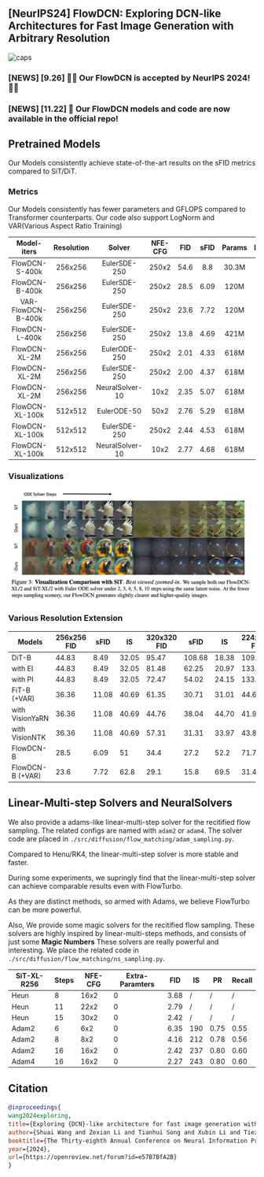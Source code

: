 ## [NeurIPS24] FlowDCN: Exploring DCN-like Architectures for Fast Image Generation with Arbitrary Resolution


![caps](./figs/viscaption5.png)


### [NEWS] [9.26] 💐💐 Our FlowDCN is accepted by NeurIPS 2024! 💐💐
### [NEWS] [11.22] 🍺 Our FlowDCN models and code are now available in the official repo!

## Pretrained Models
Our Models consistently achieve state-of-the-art results on the sFID metrics compared to SiT/DiT.

### Metrics 
Our Models consistently has fewer parameters and GFLOPS compared to Transformer counterparts. 
Our code also support LogNorm and VAR(Various Aspect Ratio Training)

|    Model-iters     | Resolution |     Solver      | NFE-CFG | FID  | sFID | Params |Link|
|:------------------:|:----------:|:---------------:|:-------:|:----:|:----:|:------:|:--:|
|   FlowDCN-S-400k   |  256x256   |  EulerSDE-250   |  250x2  | 54.6 | 8.8  | 30.3M  |
|   FlowDCN-B-400k   |  256x256   |  EulerSDE-250   |  250x2  | 28.5 | 6.09 |  120M  |
| VAR-FlowDCN-B-400k |  256x256   |  EulerSDE-250   |  250x2  | 23.6 | 7.72 |  120M  |
|   FlowDCN-L-400k   |  256x256   |  EulerSDE-250   |  250x2  | 13.8 | 4.69 |  421M  |
|   FlowDCN-XL-2M    |  256x256   |  EulerODE-250   |  250x2  | 2.01 | 4.33 |  618M  |
|   FlowDCN-XL-2M    |  256x256   |  EulerSDE-250   |  250x2  | 2.00 | 4.37 |  618M  |
|   FlowDCN-XL-2M    |  256x256   | NeuralSolver-10 |  10x2   | 2.35 | 5.07 |  618M  |
|  FlowDCN-XL-100k   |  512x512   |   EulerODE-50   |  50x2   | 2.76 | 5.29 |  618M  |
|  FlowDCN-XL-100k   |  512x512   |  EulerSDE-250   |  250x2  | 2.44 | 4.53 |  618M  |
|  FlowDCN-XL-100k   |  512x512   | NeuralSolver-10 |  10x2   | 2.77 | 4.68 |  618M  |

### Visualizations

![caps](./figs/vis_ode.png)

### Various Resolution Extension
| Models | 256x256 FID      | sFID  | IS    | 320x320 FID | sFID  | IS     | 224x448 FID | sFID  | IS     | 160x480 FID | sFID  | IS     |
|------------------|-------|-------|-------------|-------|--------|-------------|-------|--------|-------------|-------|--------|-------|
| DiT-B            | 44.83 | 8.49  | 32.05       | 95.47 | 108.68 | 18.38       | 109.1 | 110.71 | 14.00       | 143.8 | 122.81 | 8.93  |
| with EI          | 44.83 | 8.49  | 32.05       | 81.48 | 62.25  | 20.97       | 133.2 | 72.53  | 11.11       | 160.4 | 93.91  | 7.30  |
| with PI          | 44.83 | 8.49  | 32.05       | 72.47 | 54.02  | 24.15       | 133.4 | 70.29  | 11.73       | 156.5 | 93.80  | 7.80  |
| FiT-B (+VAR)     | 36.36 | 11.08 | 40.69       | 61.35 | 30.71  | 31.01       | 44.67 | 24.09  | 37.1        | 56.81 | 22.07  | 25.25 |
| with VisionYaRN  | 36.36 | 11.08 | 40.69       | 44.76 | 38.04  | 44.70       | 41.92 | 42.79  | 45.87       | 62.84 | 44.82  | 27.84 |
| with VisionNTK   | 36.36 | 11.08 | 40.69       | 57.31 | 31.31  | 33.97       | 43.84 | 26.25  | 39.22       | 56.76 | 24.18  | 26.40 |
| FlowDCN-B        | 28.5  | 6.09  | 51          | 34.4  | 27.2   | 52.2        | 71.7  | 62.0   | 23.7        | 211   | 111    | 5.83  |
| FlowDCN-B (+VAR) | 23.6  | 7.72  | 62.8        | 29.1  | 15.8   | 69.5        | 31.4  | 17.0   | 62.4        | 44.7  | 17.8   | 35.8  |


[//]: # ()
[//]: # (![caps]&#40;./figs/var_fid.png&#41;)

## Linear-Multi-step Solvers and NeuralSolvers
We also provide a adams-like linear-multi-step solver for the recitified flow sampling. The related configs are named with `adam2` or `adam4`. The solver code are placed in `./src/diffusion/flow_matching/adam_sampling.py`.

Compared to Henu/RK4, the linear-multi-step solver is more stable and faster.

During some experiments, we supringly find that the linear-multi-step solver can achieve comparable results even with FlowTurbo.

As they are distinct methods, so armed with Adams, we believe FlowTurbo can be more powerful.

Also, We provide some magic solvers for the recitified flow sampling. These solvers are highly inspired by linear-multi-steps methods, and consists of just some **Magic Numbers**
These solvers are really powerful and interesting. We place the related code in `./src/diffusion/flow_matching/ns_sampling.py`.

| SiT-XL-R256 | Steps | NFE-CFG  | Extra-Paramters | FID  | IS    | PR   | Recall |
|--|-------|----------|-----------------|------|-------|------|--------|
| Heun | 8     | 16x2     | 0               | 3.68 | /     | /    | /      |
| Heun | 11    | 22x2     | 0               | 2.79 | /     | /    | /      |
| Heun | 15    | 30x2     | 0               | 2.42 | /     | /    | /      |
| Adam2 | 6     | 6x2      | 0 | 6.35 | 190   | 0.75 | 0.55   |
| Adam2 | 8     | 8x2      | 0 | 4.16 | 212   | 0.78 | 0.56   |
| Adam2 | 16    | 16x2     | 0 | 2.42 | 237   | 0.80 | 0.60   |
| Adam4 | 16    | 16x2     | 0 | 2.27 | 243   | 0.80 | 0.60   |

[//]: # (| FlowTurbo | 6     | &#40;7+3&#41;x2  | 30408704&#40;29M&#41;   | 3.93 | 223.6 | 0.79 | 0.56   |)

[//]: # (| FlowTurbo | 8     | &#40;8+2&#41;x2  | 30408704&#40;29M&#41;   | 3.63 | /     | /    | /      |)

[//]: # (| FlowTurbo | 10    | &#40;12+2&#41;x2 | 30408704&#40;29M&#41;   | 2.69 | /     | /    | /      |)

[//]: # (| FlowTurbo | 15    | &#40;17+3&#41;x2 | 30408704&#40;29M&#41;   | 2.22 | 248   | 0.81 | 0.60   |)

[//]: # (| NeuralSolver | 6     | 6x2      | 21              | 3.57 | 214   | 0.77 | 0.58   |)

[//]: # (| NeuralSolver | 7     | 7x2      | 28              | 2.78 | 229   | 0.79 | 0.60   |)

[//]: # (| NeuralSolver | 8     | 8x2      | 36              | 2.65 | 234   | 0.79 | 0.60   |)

[//]: # (| NeuralSolver | 10    | 10x2     | 55              | 2.40 | 238   | 0.79 | 0.60   |)

[//]: # (| NeuralSolver | 15    | 15x2     | 110              | 2.24 | 244   | 0.80 | 0.60   |)

## Citation
```bibtex
@inproceedings{
wang2024exploring,
title={Exploring {DCN}-like architecture for fast image generation with arbitrary resolution},
author={Shuai Wang and Zexian Li and Tianhui Song and Xubin Li and Tiezheng Ge and Bo Zheng and Limin Wang},
booktitle={The Thirty-eighth Annual Conference on Neural Information Processing Systems},
year={2024},
url={https://openreview.net/forum?id=e57B7BfA2B}
}
```


